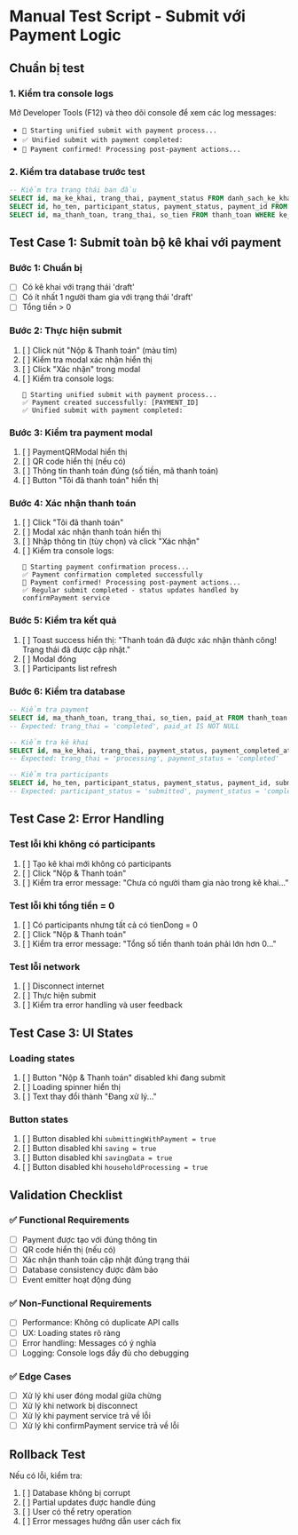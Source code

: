 # Manual Test Script - Submit với Payment Logic

## Chuẩn bị test

### 1. Kiểm tra console logs
Mở Developer Tools (F12) và theo dõi console để xem các log messages:
- `🚀 Starting unified submit with payment process...`
- `✅ Unified submit with payment completed:`
- `🎉 Payment confirmed! Processing post-payment actions...`

### 2. Kiểm tra database trước test
```sql
-- Kiểm tra trạng thái ban đầu
SELECT id, ma_ke_khai, trang_thai, payment_status FROM danh_sach_ke_khai WHERE id = [KE_KHAI_ID];
SELECT id, ho_ten, participant_status, payment_status, payment_id FROM danh_sach_nguoi_tham_gia WHERE ke_khai_id = [KE_KHAI_ID];
SELECT id, ma_thanh_toan, trang_thai, so_tien FROM thanh_toan WHERE ke_khai_id = [KE_KHAI_ID];
```

## Test Case 1: Submit toàn bộ kê khai với payment

### Bước 1: Chuẩn bị
- [ ] Có kê khai với trạng thái 'draft'
- [ ] Có ít nhất 1 người tham gia với trạng thái 'draft'
- [ ] Tổng tiền > 0

### Bước 2: Thực hiện submit
1. [ ] Click nút "Nộp & Thanh toán" (màu tím)
2. [ ] Kiểm tra modal xác nhận hiển thị
3. [ ] Click "Xác nhận" trong modal
4. [ ] Kiểm tra console logs:
   ```
   🚀 Starting unified submit with payment process...
   ✅ Payment created successfully: [PAYMENT_ID]
   ✅ Unified submit with payment completed:
   ```

### Bước 3: Kiểm tra payment modal
1. [ ] PaymentQRModal hiển thị
2. [ ] QR code hiển thị (nếu có)
3. [ ] Thông tin thanh toán đúng (số tiền, mã thanh toán)
4. [ ] Button "Tôi đã thanh toán" hiển thị

### Bước 4: Xác nhận thanh toán
1. [ ] Click "Tôi đã thanh toán"
2. [ ] Modal xác nhận thanh toán hiển thị
3. [ ] Nhập thông tin (tùy chọn) và click "Xác nhận"
4. [ ] Kiểm tra console logs:
   ```
   🚀 Starting payment confirmation process...
   ✅ Payment confirmation completed successfully
   🎉 Payment confirmed! Processing post-payment actions...
   ✅ Regular submit completed - status updates handled by confirmPayment service
   ```

### Bước 5: Kiểm tra kết quả
1. [ ] Toast success hiển thị: "Thanh toán đã được xác nhận thành công! Trạng thái đã được cập nhật."
2. [ ] Modal đóng
3. [ ] Participants list refresh

### Bước 6: Kiểm tra database
```sql
-- Kiểm tra payment
SELECT id, ma_thanh_toan, trang_thai, so_tien, paid_at FROM thanh_toan WHERE ke_khai_id = [KE_KHAI_ID];
-- Expected: trang_thai = 'completed', paid_at IS NOT NULL

-- Kiểm tra kê khai
SELECT id, ma_ke_khai, trang_thai, payment_status, payment_completed_at FROM danh_sach_ke_khai WHERE id = [KE_KHAI_ID];
-- Expected: trang_thai = 'processing', payment_status = 'completed'

-- Kiểm tra participants
SELECT id, ho_ten, participant_status, payment_status, payment_id, submitted_at, submitted_by FROM danh_sach_nguoi_tham_gia WHERE ke_khai_id = [KE_KHAI_ID];
-- Expected: participant_status = 'submitted', payment_status = 'completed', payment_id IS NOT NULL
```

## Test Case 2: Error Handling

### Test lỗi khi không có participants
1. [ ] Tạo kê khai mới không có participants
2. [ ] Click "Nộp & Thanh toán"
3. [ ] Kiểm tra error message: "Chưa có người tham gia nào trong kê khai..."

### Test lỗi khi tổng tiền = 0
1. [ ] Có participants nhưng tất cả có tienDong = 0
2. [ ] Click "Nộp & Thanh toán"
3. [ ] Kiểm tra error message: "Tổng số tiền thanh toán phải lớn hơn 0..."

### Test lỗi network
1. [ ] Disconnect internet
2. [ ] Thực hiện submit
3. [ ] Kiểm tra error handling và user feedback

## Test Case 3: UI States

### Loading states
1. [ ] Button "Nộp & Thanh toán" disabled khi đang submit
2. [ ] Loading spinner hiển thị
3. [ ] Text thay đổi thành "Đang xử lý..."

### Button states
1. [ ] Button disabled khi `submittingWithPayment = true`
2. [ ] Button disabled khi `saving = true`
3. [ ] Button disabled khi `savingData = true`
4. [ ] Button disabled khi `householdProcessing = true`

## Validation Checklist

### ✅ Functional Requirements
- [ ] Payment được tạo với đúng thông tin
- [ ] QR code hiển thị (nếu có)
- [ ] Xác nhận thanh toán cập nhật đúng trạng thái
- [ ] Database consistency được đảm bảo
- [ ] Event emitter hoạt động đúng

### ✅ Non-Functional Requirements
- [ ] Performance: Không có duplicate API calls
- [ ] UX: Loading states rõ ràng
- [ ] Error handling: Messages có ý nghĩa
- [ ] Logging: Console logs đầy đủ cho debugging

### ✅ Edge Cases
- [ ] Xử lý khi user đóng modal giữa chừng
- [ ] Xử lý khi network bị disconnect
- [ ] Xử lý khi payment service trả về lỗi
- [ ] Xử lý khi confirmPayment service trả về lỗi

## Rollback Test

Nếu có lỗi, kiểm tra:
1. [ ] Database không bị corrupt
2. [ ] Partial updates được handle đúng
3. [ ] User có thể retry operation
4. [ ] Error messages hướng dẫn user cách fix
